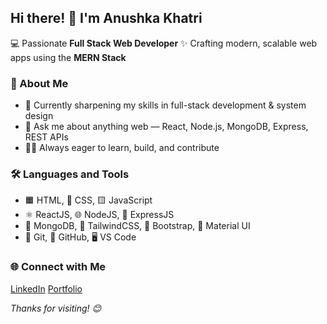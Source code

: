 ## Hi there! 👋 I'm Anushka Khatri

💻 Passionate **Full Stack Web Developer**
✨ Crafting modern, scalable web apps using the **MERN Stack**

### 🧠 About Me
- 🌱 Currently sharpening my skills in full-stack development & system design  
- 💬 Ask me about anything web — React, Node.js, MongoDB, Express, REST APIs  
- 👩‍💻 Always eager to learn, build, and contribute

### 🛠️ Languages and Tools

- 🟧 HTML, 🔵 CSS, 🟨 JavaScript
- ⚛️ ReactJS, 🌐 NodeJS, 🚂 ExpressJS
- 🍃 MongoDB, 💨 TailwindCSS, 🎨 Bootstrap, 🧩 Material UI
- 🧰 Git, 🐙 GitHub, 🖥️ VS Code

### 🌐 Connect with Me
[LinkedIn]([https://www.linkedin.com/in/anushka-khatri/](https://www.linkedin.com/in/khatri-anushka))   
[Portfolio]([https://your-portfolio-link.vercel.app](https://anushkakhatri-portfolio.vercel.app/)) 

*Thanks for visiting! 😊*
